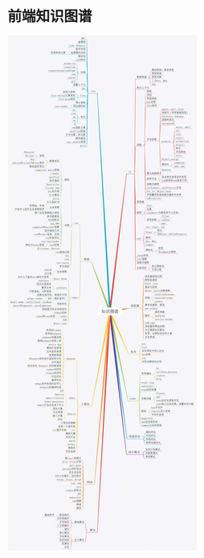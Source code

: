 <!--
 * @Description: 
 * @Author: cy2020
 * @Date: 2022-03-16 15:17:43
 * @LastEditTime: 2022-03-18 13:40:16
-->
# 前端知识图谱

<img src="../.vuepress/public/fe.jpeg" title="前端知识图谱" alt="前端知识图谱"/>
